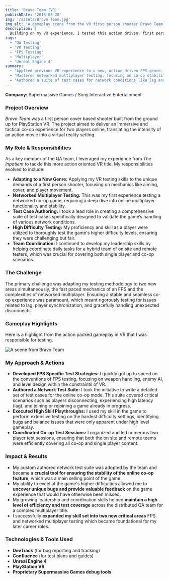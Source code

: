 ```yaml
---
title: 'Bravo Team (VR)'
publishDate: '2018-03-20'
img: '/assets/Bravo Team.jpg'
img_alt: 'A gameplay scene from the VR first person shooter Bravo Team.'
description: |
  Building on my VR experience, I tested this action driven, first person shooter for PlayStation VR, focusing on the new networked co-op multiplayer and FPS mechanics.
tags:
  - 'QA Testing'
  - 'VR Testing'
  - 'FPS Testing'
  - 'Multiplayer'
  - 'Unreal Engine 4'
summary:
  - 'Applied previous VR experience to a new, action driven FPS genre.'
  - 'Mastered networked multiplayer testing, focusing on co-op stability.'
  - 'Authored a suite of test cases for network conditions like lag and disconnects.'
---
```


**Company:** Supermassive Games / Sony Interactive Entertainment

### Project Overview
*Bravo Team* was a first person cover based shooter built from the ground up for PlayStation VR. The project aimed to deliver an immersive and tactical co-op experience for two players online, translating the intensity of an action movie into a virtual reality setting.

### My Role & Responsibilities
As a key member of the QA team, I leveraged my experience from *The Inpatient* to tackle this more action oriented VR title. My responsibilities evolved to include:
* **Adapting to a New Genre:** Applying my VR testing skills to the unique demands of a first person shooter, focusing on mechanics like aiming, cover, and player movement.
* **Networked Multiplayer Testing:** This was my first experience testing a networked co-op game, requiring a deep dive into online multiplayer functionality and stability.
* **Test Case Authoring:** I took a lead role in creating a comprehensive suite of test cases specifically designed to validate the game’s handling of various network conditions.
* **High Difficulty Testing:** My proficiency and skill as a player were utilized to thoroughly test the game's higher difficulty levels, ensuring they were challenging but fair.
* **Team Coordination:** I continued to develop my leadership skills by helping coordinate daily tasks for a hybrid team of on site and remote testers, which was crucial for covering both single player and co-op scenarios.

### The Challenge
The primary challenge was adapting my testing methodology to two new areas simultaneously, the fast paced mechanics of an FPS and the complexities of networked multiplayer. Ensuring a stable and seamless co-op experience was paramount, which meant rigorously testing for issues related to lag, player synchronization, and gracefully handling unexpected disconnects.

### Gameplay Highlights

Here is a highlight from the action packed gameplay in VR that I was responsible for testing.

<img src="/assets/Bravo_Team_Highlight.webp" alt="A scene from  Bravo Team" class="centered-image" />

### My Approach & Actions
* **Developed FPS Specific Test Strategies:** I quickly got up to speed on the conventions of FPS testing, focusing on weapon handling, enemy AI, and level design within the constraints of VR.
* **Authored a Network Test Suite:** I took the initiative to write a detailed set of test cases for the online co-op mode. This suite covered critical scenarios such as players disconnecting, experiencing high latency (lag), and joining or rejoining a game already in progress.
* **Executed High Skill Playthroughs:** I used my skill in the game to perform extensive testing on the hardest difficulty settings, identifying bugs and balance issues that were only apparent under high level gameplay.
* **Coordinated Co-op Test Sessions:** I organized and led numerous two player test sessions, ensuring that both the on site and remote teams were efficiently covering all co-op and single player content.

### Impact & Results
* My custom authored network test suite was adopted by the team and became a **crucial tool for ensuring the stability of the online co-op feature**, which was a main selling point of the game.
* My ability to excel at the game's higher difficulties allowed me to **uncover unique bugs and provide valuable feedback** on the game experience that would have otherwise been missed.
* My growing leadership and coordination skills helped **maintain a high level of efficiency and test coverage** across the distributed QA team for a complex multiplayer title.
* I successfully **expanded my skill set into two new critical areas** FPS and networked multiplayer testing which became foundational for my later career roles.

### Technologies & Tools Used
* **DevTrack** (for bug reporting and tracking)
* **Confluence** (for test plans and guides)
* **Unreal Engine 4**
* **PlayStation VR**
* **Proprietary Supermassive Games debug tools**
